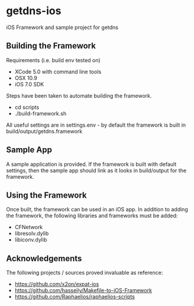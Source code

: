 getdns-ios
==========

iOS Framework and sample project for getdns

Building the Framework
----------------------

Requirements (i.e. build env tested on)

 - XCode 5.0 with command line tools
 - OSX 10.9
 - iOS 7.0 SDK

Steps have been taken to automate building the framework.

 - cd scripts
 - ./build-framework.sh
 
All useful settings are in settings.env - by default the framework is built in build/output/getdns.framework

Sample App
----------

A sample application is provided.  If the framework is built with default settings, then the sample app should link as it looks in build/output for the framework.

Using the Framework
-------------------

Once built, the framework can be used in an iOS app.  In addition to adding the framework, the following libraries and frameworks must be added:

 - CFNetwork
 - libresolv.dylib
 - libiconv.dylib

Acknowledgements
----------------

The following projects / sources proved invaluable as reference:
 - https://github.com/x2on/expat-ios
 - https://github.com/hasseily/Makefile-to-iOS-Framework
 - https://github.com/Raphaelios/raphaelios-scripts
 

